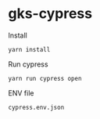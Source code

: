 # gks-cypress
Install
```
yarn install
```
Run cypress
```
yarn run cypress open
```
ENV file
```
cypress.env.json
```